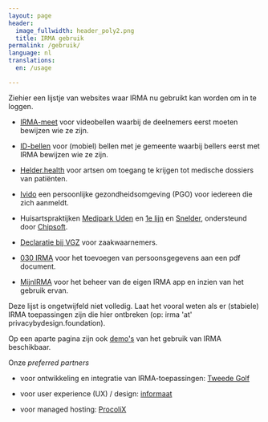 ```yaml
---
layout: page
header:
  image_fullwidth: header_poly2.png
  title: IRMA gebruik
permalink: /gebruik/
language: nl
translations:
  en: /usage

---
```


Ziehier een lijstje van websites waar IRMA nu gebruikt kan worden om
in te loggen.

  * [IRMA-meet](https://irma-meet.nl/) voor videobellen waarbij de
    deelnemers eerst moeten bewijzen wie ze zijn.

  * [ID-bellen](https://www.idbellen.nl/) voor (mobiel) bellen met je
    gemeente waarbij bellers eerst met IRMA bewijzen wie ze zijn.

  * [Helder.health](https://helder.health/) voor artsen om toegang te
    krijgen tot medische dossiers van pati&euml;nten.

  * [Ivido](https://platform.ivido.nl/) een persoonlijke gezondheidsomgeving
    (PGO) voor iedereen die zich aanmeldt.

  * Huisartspraktijken [Medipark Uden](https://medipark.hix365.nl/) en
    [1e lijn](https://1elijn.praktijkinfo.nl/onlinepatientomgeving/)
    en [Snelder](https://mijn.huisartsenpraktijksnelder.nl/),
    ondersteund door [Chipsoft](https://www.chipsoft.nl).

  * [Declaratie bij VGZ](https://www.vgz.nl/irma#/) voor
    zaakwaarnemers.

  * [030 IRMA](https://www.030irma.nl/) voor het toevoegen van
    persoonsgegevens aan een pdf document.

  * [MijnIRMA](https://privacybydesign.foundation/mijnirma/) voor het
    beheer van de eigen IRMA app en inzien van het gebruik ervan.

Deze lijst is ongetwijfeld niet volledig. Laat het vooral weten als er
(stabiele) IRMA toepassingen zijn die hier ontbreken (op: irma 'at'
privacybydesign.foundation).

Op een aparte pagina zijn ook [demo's](/demo) van het gebruik van IRMA
beschikbaar.

Onze *preferred partners* 

* voor ontwikkeling en integratie van IRMA-toepassingen: [Tweede
  Golf](https://tweedegolf.nl/)

* voor user experience (UX) / design: [informaat](https://informaat.nl/nl)

* voor managed hosting: [ProcoliX](https://www.procolix.com/)




